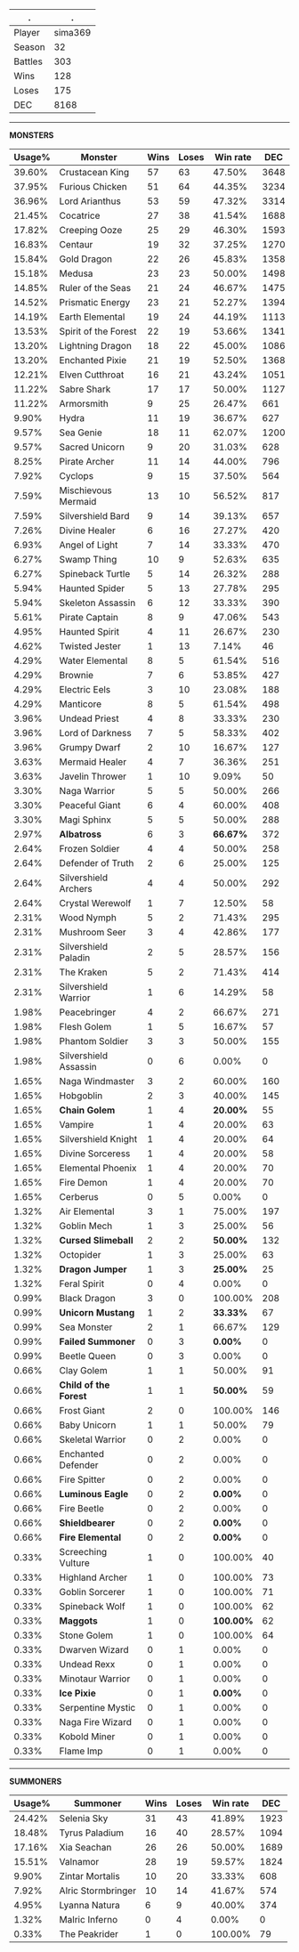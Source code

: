 .|.
|-|-
Player|sima369
Season|32
Battles|303
Wins|128
Loses|175
DEC|8168

---
**MONSTERS**

Usage%|Monster|Wins|Loses|Win rate|DEC|
-|-|-|-|-|-|
39.60%|Crustacean King|57|63|47.50%|3648|
37.95%|Furious Chicken|51|64|44.35%|3234|
36.96%|Lord Arianthus|53|59|47.32%|3314|
21.45%|Cocatrice|27|38|41.54%|1688|
17.82%|Creeping Ooze|25|29|46.30%|1593|
16.83%|Centaur|19|32|37.25%|1270|
15.84%|Gold Dragon|22|26|45.83%|1358|
15.18%|Medusa|23|23|50.00%|1498|
14.85%|Ruler of the Seas|21|24|46.67%|1475|
14.52%|Prismatic Energy|23|21|52.27%|1394|
14.19%|Earth Elemental|19|24|44.19%|1113|
13.53%|Spirit of the Forest|22|19|53.66%|1341|
13.20%|Lightning Dragon|18|22|45.00%|1086|
13.20%|Enchanted Pixie|21|19|52.50%|1368|
12.21%|Elven Cutthroat|16|21|43.24%|1051|
11.22%|Sabre Shark|17|17|50.00%|1127|
11.22%|Armorsmith|9|25|26.47%|661|
9.90%|Hydra|11|19|36.67%|627|
9.57%|Sea Genie|18|11|62.07%|1200|
9.57%|Sacred Unicorn|9|20|31.03%|628|
8.25%|Pirate Archer|11|14|44.00%|796|
7.92%|Cyclops|9|15|37.50%|564|
7.59%|Mischievous Mermaid|13|10|56.52%|817|
7.59%|Silvershield Bard|9|14|39.13%|657|
7.26%|Divine Healer|6|16|27.27%|420|
6.93%|Angel of Light|7|14|33.33%|470|
6.27%|Swamp Thing|10|9|52.63%|635|
6.27%|Spineback Turtle|5|14|26.32%|288|
5.94%|Haunted Spider|5|13|27.78%|295|
5.94%|Skeleton Assassin|6|12|33.33%|390|
5.61%|Pirate Captain|8|9|47.06%|543|
4.95%|Haunted Spirit|4|11|26.67%|230|
4.62%|Twisted Jester|1|13|7.14%|46|
4.29%|Water Elemental|8|5|61.54%|516|
4.29%|Brownie|7|6|53.85%|427|
4.29%|Electric Eels|3|10|23.08%|188|
4.29%|Manticore|8|5|61.54%|498|
3.96%|Undead Priest|4|8|33.33%|230|
3.96%|Lord of Darkness|7|5|58.33%|402|
3.96%|Grumpy Dwarf|2|10|16.67%|127|
3.63%|Mermaid Healer|4|7|36.36%|251|
3.63%|Javelin Thrower|1|10|9.09%|50|
3.30%|Naga Warrior|5|5|50.00%|266|
3.30%|Peaceful Giant|6|4|60.00%|408|
3.30%|Magi Sphinx|5|5|50.00%|288|
2.97%|**Albatross**|6|3|**66.67%**|372|
2.64%|Frozen Soldier|4|4|50.00%|258|
2.64%|Defender of Truth|2|6|25.00%|125|
2.64%|Silvershield Archers|4|4|50.00%|292|
2.64%|Crystal Werewolf|1|7|12.50%|58|
2.31%|Wood Nymph|5|2|71.43%|295|
2.31%|Mushroom Seer|3|4|42.86%|177|
2.31%|Silvershield Paladin|2|5|28.57%|156|
2.31%|The Kraken|5|2|71.43%|414|
2.31%|Silvershield Warrior|1|6|14.29%|58|
1.98%|Peacebringer|4|2|66.67%|271|
1.98%|Flesh Golem|1|5|16.67%|57|
1.98%|Phantom Soldier|3|3|50.00%|155|
1.98%|Silvershield Assassin|0|6|0.00%|0|
1.65%|Naga Windmaster|3|2|60.00%|160|
1.65%|Hobgoblin|2|3|40.00%|145|
1.65%|**Chain Golem**|1|4|**20.00%**|55|
1.65%|Vampire|1|4|20.00%|63|
1.65%|Silvershield Knight|1|4|20.00%|64|
1.65%|Divine Sorceress|1|4|20.00%|58|
1.65%|Elemental Phoenix|1|4|20.00%|70|
1.65%|Fire Demon|1|4|20.00%|70|
1.65%|Cerberus|0|5|0.00%|0|
1.32%|Air Elemental|3|1|75.00%|197|
1.32%|Goblin Mech|1|3|25.00%|56|
1.32%|**Cursed Slimeball**|2|2|**50.00%**|132|
1.32%|Octopider|1|3|25.00%|63|
1.32%|**Dragon Jumper**|1|3|**25.00%**|25|
1.32%|Feral Spirit|0|4|0.00%|0|
0.99%|Black Dragon|3|0|100.00%|208|
0.99%|**Unicorn Mustang**|1|2|**33.33%**|67|
0.99%|Sea Monster|2|1|66.67%|129|
0.99%|**Failed Summoner**|0|3|**0.00%**|0|
0.99%|Beetle Queen|0|3|0.00%|0|
0.66%|Clay Golem|1|1|50.00%|91|
0.66%|**Child of the Forest**|1|1|**50.00%**|59|
0.66%|Frost Giant|2|0|100.00%|146|
0.66%|Baby Unicorn|1|1|50.00%|79|
0.66%|Skeletal Warrior|0|2|0.00%|0|
0.66%|Enchanted Defender|0|2|0.00%|0|
0.66%|Fire Spitter|0|2|0.00%|0|
0.66%|**Luminous Eagle**|0|2|**0.00%**|0|
0.66%|Fire Beetle|0|2|0.00%|0|
0.66%|**Shieldbearer**|0|2|**0.00%**|0|
0.66%|**Fire Elemental**|0|2|**0.00%**|0|
0.33%|Screeching Vulture|1|0|100.00%|40|
0.33%|Highland Archer|1|0|100.00%|73|
0.33%|Goblin Sorcerer|1|0|100.00%|71|
0.33%|Spineback Wolf|1|0|100.00%|62|
0.33%|**Maggots**|1|0|**100.00%**|62|
0.33%|Stone Golem|1|0|100.00%|64|
0.33%|Dwarven Wizard|0|1|0.00%|0|
0.33%|Undead Rexx|0|1|0.00%|0|
0.33%|Minotaur Warrior|0|1|0.00%|0|
0.33%|**Ice Pixie**|0|1|**0.00%**|0|
0.33%|Serpentine Mystic|0|1|0.00%|0|
0.33%|Naga Fire Wizard|0|1|0.00%|0|
0.33%|Kobold Miner|0|1|0.00%|0|
0.33%|Flame Imp|0|1|0.00%|0|

---
**SUMMONERS**

Usage%|Summoner|Wins|Loses|Win rate|DEC|
-|-|-|-|-|-|
24.42%|Selenia Sky|31|43|41.89%|1923|
18.48%|Tyrus Paladium|16|40|28.57%|1094|
17.16%|Xia Seachan|26|26|50.00%|1689|
15.51%|Valnamor|28|19|59.57%|1824|
9.90%|Zintar Mortalis|10|20|33.33%|608|
7.92%|Alric Stormbringer|10|14|41.67%|574|
4.95%|Lyanna Natura|6|9|40.00%|374|
1.32%|Malric Inferno|0|4|0.00%|0|
0.33%|The Peakrider|1|0|100.00%|79|

